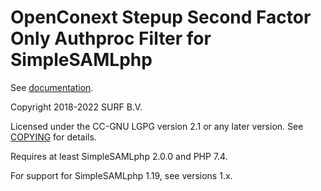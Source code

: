 # OpenConext Stepup Second Factor Only Authproc Filter for SimpleSAMLphp

See [documentation](docs/stepupsfo.md).

Copyright 2018-2022 SURF B.V.

Licensed under the CC-GNU LGPG version 2.1 or any later version.
See [COPYING](COPYING) for details.

Requires at least SimpleSAMLphp 2.0.0 and PHP 7.4.

For support for SimpleSAMLphp 1.19, see versions 1.x.
